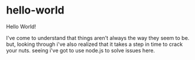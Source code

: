 # hello-world


Hello World!

I've come to understand that things aren't always the way they seem to be. 
but, looking through i've also realized that it takes a step in time to crack your nuts.
seeing i've got to use node.js to solve issues here.
